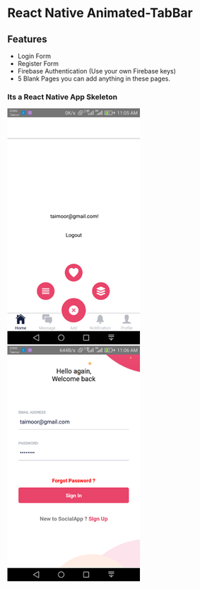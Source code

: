# React Native Animated-TabBar
## Features
* Login Form
* Register Form
* Firebase Authentication (Use your own Firebase keys)
* 5 Blank Pages you can add anything in these pages.

### Its a React Native App Skeleton 

<img src="assets/Screenshot_2019-10-30-11-05-41.png" width="300" >
<img src="assets/Screenshot_2019-10-30-11-06-11.png" width="300" >
